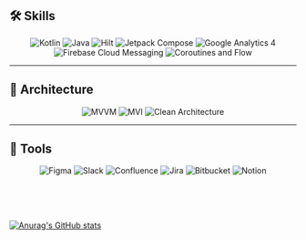 <!-- 일단 보류
// ![header](https://capsule-render.vercel.app/api?type=soft&section=header&text=안녕하세요%20안드로이드%20개발자%20강보훈입니다&height=280&animation=twinkling) 
-->

## 🛠 Skills

<div align="center">

<img src="https://img.shields.io/badge/Kotlin-7F52FF?style=for-the-badge&logo=kotlin&logoColor=white" alt="Kotlin" />
<img src="https://img.shields.io/badge/Java-007396?style=for-the-badge&logo=java&logoColor=white" alt="Java" />
<img src="https://img.shields.io/badge/Hilt-4285F4?style=for-the-badge" alt="Hilt" />
<img src="https://img.shields.io/badge/Jetpack_Compose-4285F4?style=for-the-badge&logo=jetpack-compose&logoColor=white" alt="Jetpack Compose" />
<img src="https://img.shields.io/badge/GA4-FF6F00?style=for-the-badge" alt="Google Analytics 4" />
<img src="https://img.shields.io/badge/FCM-FFCA28?style=for-the-badge" alt="Firebase Cloud Messaging" />
<img src="https://img.shields.io/badge/Coroutine%20&%20Flow-009688?style=for-the-badge" alt="Coroutines and Flow" />

</div>

---

## 🧩 Architecture

<div align="center">

<img src="https://img.shields.io/badge/MVVM-3776AB?style=for-the-badge" alt="MVVM" />
<img src="https://img.shields.io/badge/MVI-FF9800?style=for-the-badge" alt="MVI" />
<img src="https://img.shields.io/badge/Clean%20Architecture-4CAF50?style=for-the-badge" alt="Clean Architecture" />

</div>

---

## 🧰 Tools

<div align="center">

<img src="https://img.shields.io/badge/Figma-F24E1E?style=for-the-badge&logo=figma&logoColor=white" alt="Figma" />
<img src="https://img.shields.io/badge/Slack-4A154B?style=for-the-badge&logo=slack&logoColor=white" alt="Slack" />
<img src="https://img.shields.io/badge/Confluence-172B4D?style=for-the-badge&logo=confluence&logoColor=white" alt="Confluence" />
<img src="https://img.shields.io/badge/Jira-0052CC?style=for-the-badge&logo=jira&logoColor=white" alt="Jira" />
<img src="https://img.shields.io/badge/Bitbucket-0052CC?style=for-the-badge&logo=bitbucket&logoColor=white" alt="Bitbucket" />
<img src="https://img.shields.io/badge/Notion-000000?style=for-the-badge&logo=notion&logoColor=white" alt="Notion" />

</div>

<br><br><br>

[![Anurag's GitHub stats](https://github-readme-stats.vercel.app/api?username=kbh97102&count_private=true&show_icons=true&theme=radical)](https://github.com/anuraghazra/github-readme-stats)

